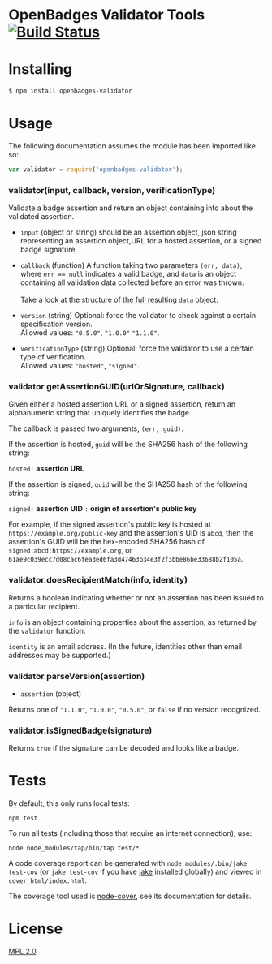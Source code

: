 # OpenBadges Validator Tools [![Build Status](https://secure.travis-ci.org/mozilla/openbadges-validator.png?branch=master)](http://travis-ci.org/mozilla/openbadges-validator)

# Installing

```bash
$ npm install openbadges-validator
```

# Usage

The following documentation assumes the module has been imported
like so:

```javascript
var validator = require('openbadges-validator');
```

### validator(input, callback, version, verificationType)

Validate a badge assertion and return an object containing info about
the validated assertion.

- `input` (object or string) should be an assertion object, json string representing an assertion object,URL for a hosted assertion, or a signed badge signature.

- `callback` (function) A function taking two parameters `(err, data)`, where `err == null` indicates a valid badge, and `data` is an object containing all validation data collected before an error was thrown.<br><br>Take a look at the structure of [the full resulting `data` object](https://github.com/mozilla/openbadges-validator/wiki/Example-Validator-Result).

- `version` (string) Optional: force the validator to check against a certain specification version. <br>Allowed values: `"0.5.0"`, `"1.0.0"` `"1.1.0"`. 

- `verificationType` (string) Optional: force the validator to use a certain type of verification. <br>Allowed values: `"hosted"`, `"signed"`.

### validator.getAssertionGUID(urlOrSignature, callback)

Given either a hosted assertion URL or a signed assertion,
return an alphanumeric string that uniquely identifies the badge.

The callback is passed two arguments, `(err, guid)`.

If the assertion is hosted, `guid` will be the SHA256 hash of the following 
string:

`hosted:` **assertion URL**

If the assertion is signed, `guid` will be the SHA256 hash of the following
string:

`signed:` **assertion UID** `:` **origin of assertion's public key**

For example, if the signed assertion's public key is hosted at
`https://example.org/public-key` and the assertion's UID is `abcd`, then
the assertion's GUID will be the hex-encoded SHA256 hash of
`signed:abcd:https://example.org`, or
`61ae9c039ecc7d08cac6fea3ed6fa3d47463b34e3f2f3bbe86be33688b2f105a`.

### validator.doesRecipientMatch(info, identity)

Returns a boolean indicating whether or not an assertion has
been issued to a particular recipient.

`info` is an object containing properties about the assertion, as returned
by the `validator` function.

`identity` is an email address. (In the future, identities other than
email addresses may be supported.)

### validator.parseVersion(assertion)

- `assertion` (object)

Returns one of `"1.1.0"`, `"1.0.0"`, `"0.5.0"`, or `false` if no version recognized.

### validator.isSignedBadge(signature)

Returns `true` if the signature can be decoded and looks like a badge.

# Tests

By default, this only runs local tests:

`npm test`

To run all tests (including those that require an internet connection), use:

`node node_modules/tap/bin/tap test/*`

A code coverage report can be generated with `node_modules/.bin/jake test-cov`
(or `jake test-cov` if you have [jake][] installed globally)
and viewed in `cover_html/index.html`.

The coverage tool used is [node-cover][], see its documentation for details.

[jake]: https://github.com/mde/jake
[node-cover]: https://github.com/itay/node-cover

# License

[MPL 2.0](http://www.mozilla.org/MPL/2.0/)
